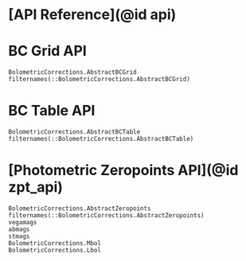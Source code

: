 # [API Reference](@id api)

# BC Grid API
```@docs
BolometricCorrections.AbstractBCGrid
filternames(::BolometricCorrections.AbstractBCGrid)
```

# BC Table API
```@docs
BolometricCorrections.AbstractBCTable
filternames(::BolometricCorrections.AbstractBCTable)
```

# [Photometric Zeropoints API](@id zpt_api)
```@docs
BolometricCorrections.AbstractZeropoints
filternames(::BolometricCorrections.AbstractZeropoints)
vegamags
abmags
stmags
BolometricCorrections.Mbol
BolometricCorrections.Lbol
```